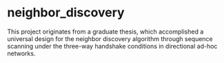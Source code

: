 # neighbor_discovery
This project originates from a graduate thesis, which accomplished a universal design for the neighbor discovery algorithm through sequence scanning under the three-way handshake conditions in directional ad-hoc networks.
